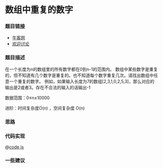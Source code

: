 # 数组中重复的数字



### 题目链接

- [牛客网](https://www.nowcoder.com/practice/6fe361ede7e54db1b84adc81d09d8524)
- [欢迎讨论](https://github.com/142vip/JavaScriptCollection/issues/19)

### 题目描述

在一个长度为n的数组里的所有数字都在0到n-1的范围内。 数组中某些数字是重复的，但不知道有几个数字是重复的。也不知道每个数字重复几次。请找出数组中任意一个重复的数字。 例如，如果输入长度为7的数组[2,3,1,0,2,5,3]，那么对应的输出是2或者3。存在不合法的输入的话输出-1

数据范围：0≤n≤10000

进阶：时间复杂度O(n) ，空间复杂度 O(n)

### 思路

### 代码实现

@[code js](@code/algorithm/剑指/数组和矩阵/duplicate.js)

### 一些建议